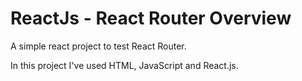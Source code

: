 # ReactJs - React Router Overview
A simple react project to test React Router.

In this project I've used HTML, JavaScript and React.js.
